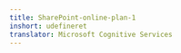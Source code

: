 ```yaml
---
title: SharePoint-online-plan-1
inshort: udefineret
translator: Microsoft Cognitive Services
---
```




